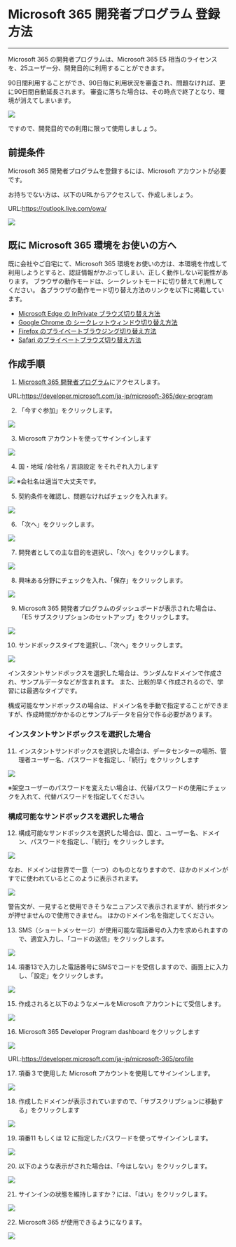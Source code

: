 # Microsoft 365 開発者プログラム 登録方法

---

Microsoft 365 の開発者プログラムは、Microsoft 365 E5 相当のライセンスを、25ユーザー分、開発目的に利用することができます。

90日間利用することができ、90日毎に利用状況を審査され、問題なければ、更に90日間自動延長されます。
審査に落ちた場合は、その時点で終了となり、環境が消えてしまいます。

![](pasteimage/2022-06-06-18-57-18.png)

ですので、開発目的での利用に限って使用しましょう。

## 前提条件

Microsoft 365 開発者プログラムを登録するには、Microsoft アカウントが必要です。

お持ちでない方は、以下のURLからアクセスして、作成しましょう。

URL:https://outlook.live.com/owa/

![](pasteimage/2022-06-06-19-35-02.png)

## 既に Microsoft 365 環境をお使いの方へ

既に会社やご自宅にて、Microsoft 365 環境をお使いの方は、本環境を作成して利用しようとすると、認証情報がかぶってしまい、正しく動作しない可能性があります。
ブラウザの動作モードは、シークレットモードに切り替えて利用してください。
各ブラウザの動作モード切り替え方法のリンクを以下に掲載しています。

* [Microsoft Edge の InPrivate ブラウズ切り替え方法](https://askpc.panasonic.co.jp/beginner/guide/ten04/4202.html#:~:text=%E3%80%8CMicrosoft%20Edge%E3%80%8D%E3%82%92%E8%B5%B7%E5%8B%95%E3%81%97%E3%81%A6%E3%81%84%E3%82%8B%E7%8A%B6%E6%85%8B%E3%81%A7%E5%8F%B3%E4%B8%8A,%C3%97%5D%E3%82%92%E3%82%AF%E3%83%AA%E3%83%83%E3%82%AF%E3%81%97%E3%81%BE%E3%81%99%E3%80%82)
* [Google Chrome の シークレットウィンドウ切り替え方法](https://support.google.com/chrome/answer/95464?hl=ja&co=GENIE.Platform%3DDesktop)
* [Firefox のプライベートブラウジング切り替え方法](https://support.mozilla.org/ja/kb/private-browsing-use-firefox-without-history)
* [Safari のプライベートブラウズ切り替え方法](https://support.apple.com/ja-jp/guide/safari/ibrw1069/mac)


## 作成手順

1. [Microsoft 365 開発者プログラム](https://developer.microsoft.com/ja-jp/microsoft-365/dev-program)にアクセスします。

URL:https://developer.microsoft.com/ja-jp/microsoft-365/dev-program

2. 「今すぐ参加」をクリックします。

![](pasteimage/2022-06-06-19-00-17.png)

3. Microsoft アカウントを使ってサインインします

![](pasteimage/2022-06-06-19-01-11.png)

4. 国・地域 /会社名 / 言語設定 をそれぞれ入力します

![](pasteimage/2022-06-06-19-03-07.png)
※会社名は適当で大丈夫です。

5. 契約条件を確認し、問題なければチェックを入れます。

![](pasteimage/2022-06-06-19-04-20.png)

6. 「次へ」をクリックします。

![](pasteimage/2022-06-06-19-05-13.png)

7. 開発者としての主な目的を選択し、「次へ」をクリックします。

![](pasteimage/2022-06-06-19-06-07.png)


8. 興味ある分野にチェックを入れ、「保存」をクリックします。

![](pasteimage/2022-06-06-19-07-23.png)

9. Microsoft 365 開発者プログラムのダッシュボードが表示された場合は、「E5 サブスクリプションのセットアップ」をクリックします。

![](pasteimage/2022-07-31-19-25-15.png)

10. サンドボックスタイプを選択し、「次へ」をクリックします。

![](pasteimage/2022-06-06-19-09-06.png)

インスタントサンドボックスを選択した場合は、ランダムなドメインで作成され、サンプルデータなどが含まれます。
また、比較的早く作成されるので、学習には最適なタイプです。

構成可能なサンドボックスの場合は、ドメイン名を手動で指定することができますが、作成時間がかかるのとサンプルデータを自分で作る必要があります。

### インスタントサンドボックスを選択した場合

11. インスタントサンドボックスを選択した場合は、データセンターの場所、管理者ユーザー名、パスワードを指定し、「続行」をクリックします

![](pasteimage/2022-06-06-19-14-45.png)

※架空ユーザーのパスワードを変えたい場合は、代替パスワードの使用にチェックを入れて、代替パスワードを指定してください。

### 構成可能なサンドボックスを選択した場合

12. 構成可能なサンドボックスを選択した場合は、国と、ユーザー名、ドメイン、パスワードを指定し、「続行」をクリックします。

![](pasteimage/2022-06-06-19-17-24.png)

なお、ドメインは世界で一意（一つ）のものとなりますので、ほかのドメインがすでに使われているとこのように表示されます。

![](pasteimage/2022-06-06-19-19-05.png)

警告文が、一見すると使用できそうなニュアンスで表示されますが、続行ボタンが押せませんので使用できません。
ほかのドメイン名を指定してください。

13. SMS（ショートメッセージ）が使用可能な電話番号の入力を求められますので、適宜入力し、「コードの送信」をクリックします。

![](pasteimage/2022-07-31-19-31-01.png)

14. 項番13で入力した電話番号にSMSでコードを受信しますので、画面上に入力し、「設定」をクリックします。

![](pasteimage/2022-07-31-19-33-02.png)

15. 作成されると以下のようなメールをMicrosoft アカウントにて受信します。

![](pasteimage/2022-07-31-19-36-22.png)

16. Microsoft 365 Developer Program dashboard をクリックします

![](pasteimage/2022-07-31-19-37-06.png)

URL:https://developer.microsoft.com/ja-jp/microsoft-365/profile

17. 項番３で使用した Microsoft アカウントを使用してサインインします。

![](pasteimage/2022-06-06-19-26-01.png)

18. 作成したドメインが表示されていますので、「サブスクリプションに移動する」をクリックします

![](pasteimage/2022-06-06-19-30-34.png)

19. 項番11 もしくは 12 に指定したパスワードを使ってサインインします。

![](pasteimage/2022-06-06-19-31-37.png)

20. 以下のような表示がされた場合は、「今はしない」をクリックします。

![](pasteimage/2022-07-31-19-38-49.png)

21. サインインの状態を維持しますか？には、「はい」をクリックします。

![](pasteimage/2022-07-31-19-39-41.png)

22. Microsoft 365 が使用できるようになります。

![](pasteimage/2022-06-06-19-32-22.png)







